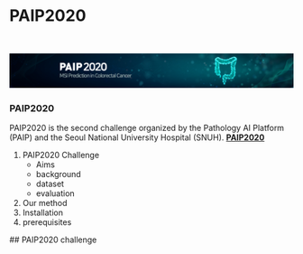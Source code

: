 # PAIP2020


<br />
<p align="center">
    <a href="https://paip2020.grand-challenge.org">
        <img src="images/logo.jpg" alt="Logo">
    </a>
  <p align="center">
    <h3>PAIP2020</h3>
    PAIP2020 is the second challenge organized by the Pathology AI Platform (PAIP) and the Seoul National University Hospital (SNUH).
    <a href="https://paip2020.grand-challenge.org"><strong>PAIP2020</strong></a>
  </p>
</p>

<!--Table of Contents--!>

<ol>
    <li>
        PAIP2020 Challenge
        <ul>
            <li>Aims</li>
            <li>background</li>
            <li>dataset</li>
            <li>evaluation</li>
        </ul>
    </li>
    <li>
        Our method
    </li>
    <li>
        Installation
    </li>
    <li>
        prerequisites
    </li>
</ol>


## PAIP2020 challenge






